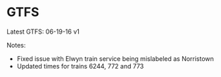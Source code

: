 # GTFS

Latest GTFS: 06-19-16 v1

Notes:
   * Fixed issue with Elwyn train service being mislabeled as Norristown
   * Updated times for trains 6244, 772 and 773 
